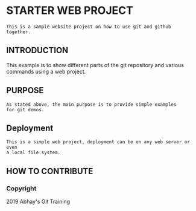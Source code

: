  # STARTER WEB PROJECT
    This is a sample website project on how to use git and github together.

 ## INTRODUCTION
   This example is to show different parts of the git repository
   and various commands using a web project.
 ## PURPOSE
    As stated above, the main purpose is to provide simple examples
    for git demos.
 ## Deployment
    This is a simple web project, deployment can be on any web server or even  
    a local file system.
 ## HOW TO CONTRIBUTE

 ### Copyright
 2019 Abhay's Git Training 

